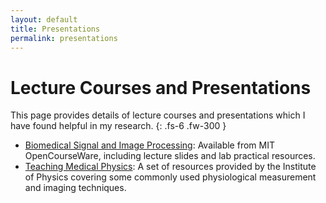 ```yaml
---
layout: default
title: Presentations
permalink: presentations
---
```


# Lecture Courses and Presentations

This page provides details of lecture courses and presentations which I have found helpful in my research.
{: .fs-6 .fw-300 }


* [Biomedical Signal and Image Processing](https://ocw.mit.edu/courses/health-sciences-and-technology/hst-582j-biomedical-signal-and-image-processing-spring-2007/index.htm): Available from MIT OpenCourseWare, including lecture slides and lab practical resources.
* [Teaching Medical Physics](http://www.iop.org/education/teacher/resources/teaching-medical-physics/page_54690.html): A set of resources provided by the Institute of Physics covering some commonly used physiological measurement and imaging techniques.